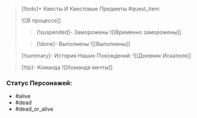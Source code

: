 > [!todo]+ Квесты И Квестовые Предметы
> #quest_item
>
> ![[В процессе]]
>
> > [!suspended]- Заморожены
> > ![[Временно заморожены]]
>
> > [!done]- Выполнены
> > ![[Выполнены]]

> [!summary]- История Наших Похождений:
> ![[Дневник Искателя]]

> [!tip]- Команда
> ![[Команда мечты]]

### Статус Персонажей:

- #alive
- #dead
- #dead_or_alive
